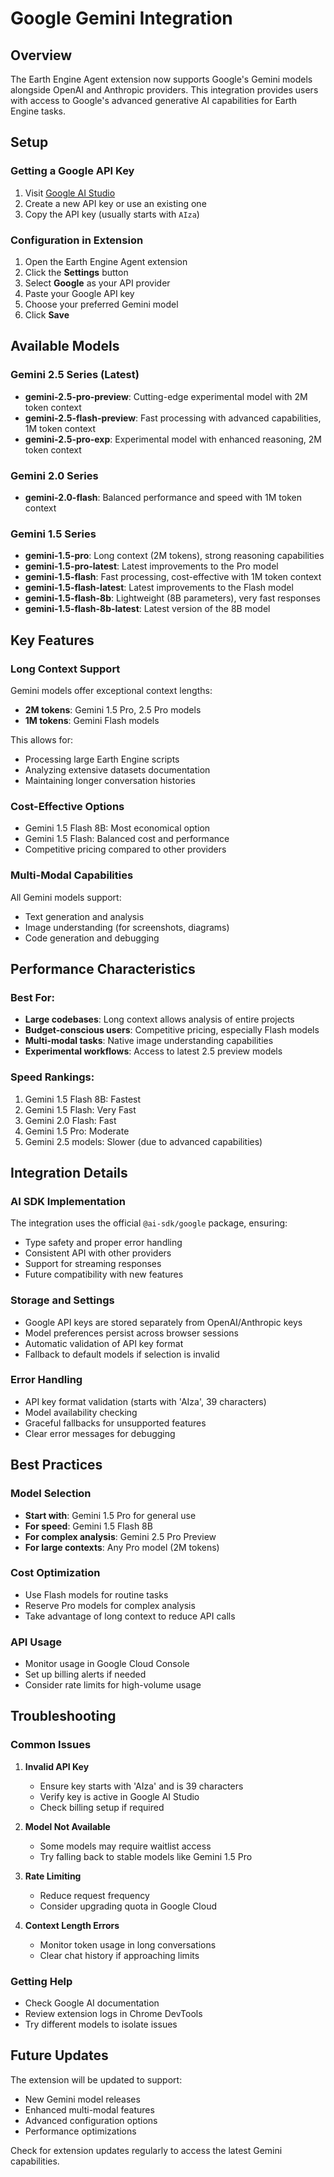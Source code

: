 # Google Gemini Integration

## Overview

The Earth Engine Agent extension now supports Google's Gemini models alongside OpenAI and Anthropic providers. This integration provides users with access to Google's advanced generative AI capabilities for Earth Engine tasks.

## Setup

### Getting a Google API Key

1. Visit [Google AI Studio](https://aistudio.google.com/app/apikey)
2. Create a new API key or use an existing one
3. Copy the API key (usually starts with `AIza`)

### Configuration in Extension

1. Open the Earth Engine Agent extension
2. Click the **Settings** button
3. Select **Google** as your API provider
4. Paste your Google API key
5. Choose your preferred Gemini model
6. Click **Save**

## Available Models

### Gemini 2.5 Series (Latest)
- **gemini-2.5-pro-preview**: Cutting-edge experimental model with 2M token context
- **gemini-2.5-flash-preview**: Fast processing with advanced capabilities, 1M token context
- **gemini-2.5-pro-exp**: Experimental model with enhanced reasoning, 2M token context

### Gemini 2.0 Series
- **gemini-2.0-flash**: Balanced performance and speed with 1M token context

### Gemini 1.5 Series
- **gemini-1.5-pro**: Long context (2M tokens), strong reasoning capabilities
- **gemini-1.5-pro-latest**: Latest improvements to the Pro model
- **gemini-1.5-flash**: Fast processing, cost-effective with 1M token context
- **gemini-1.5-flash-latest**: Latest improvements to the Flash model
- **gemini-1.5-flash-8b**: Lightweight (8B parameters), very fast responses
- **gemini-1.5-flash-8b-latest**: Latest version of the 8B model

## Key Features

### Long Context Support
Gemini models offer exceptional context lengths:
- **2M tokens**: Gemini 1.5 Pro, 2.5 Pro models
- **1M tokens**: Gemini Flash models

This allows for:
- Processing large Earth Engine scripts
- Analyzing extensive datasets documentation
- Maintaining longer conversation histories

### Cost-Effective Options
- Gemini 1.5 Flash 8B: Most economical option
- Gemini 1.5 Flash: Balanced cost and performance
- Competitive pricing compared to other providers

### Multi-Modal Capabilities
All Gemini models support:
- Text generation and analysis
- Image understanding (for screenshots, diagrams)
- Code generation and debugging

## Performance Characteristics

### Best For:
- **Large codebases**: Long context allows analysis of entire projects
- **Budget-conscious users**: Competitive pricing, especially Flash models
- **Multi-modal tasks**: Native image understanding capabilities
- **Experimental workflows**: Access to latest 2.5 preview models

### Speed Rankings:
1. Gemini 1.5 Flash 8B: Fastest
2. Gemini 1.5 Flash: Very Fast
3. Gemini 2.0 Flash: Fast
4. Gemini 1.5 Pro: Moderate
5. Gemini 2.5 models: Slower (due to advanced capabilities)

## Integration Details

### AI SDK Implementation
The integration uses the official `@ai-sdk/google` package, ensuring:
- Type safety and proper error handling
- Consistent API with other providers
- Support for streaming responses
- Future compatibility with new features

### Storage and Settings
- Google API keys are stored separately from OpenAI/Anthropic keys
- Model preferences persist across browser sessions
- Automatic validation of API key format
- Fallback to default models if selection is invalid

### Error Handling
- API key format validation (starts with 'AIza', 39 characters)
- Model availability checking
- Graceful fallbacks for unsupported features
- Clear error messages for debugging

## Best Practices

### Model Selection
- **Start with**: Gemini 1.5 Pro for general use
- **For speed**: Gemini 1.5 Flash 8B
- **For complex analysis**: Gemini 2.5 Pro Preview
- **For large contexts**: Any Pro model (2M tokens)

### Cost Optimization
- Use Flash models for routine tasks
- Reserve Pro models for complex analysis
- Take advantage of long context to reduce API calls

### API Usage
- Monitor usage in Google Cloud Console
- Set up billing alerts if needed
- Consider rate limits for high-volume usage

## Troubleshooting

### Common Issues

1. **Invalid API Key**
   - Ensure key starts with 'AIza' and is 39 characters
   - Verify key is active in Google AI Studio
   - Check billing setup if required

2. **Model Not Available**
   - Some models may require waitlist access
   - Try falling back to stable models like Gemini 1.5 Pro

3. **Rate Limiting**
   - Reduce request frequency
   - Consider upgrading quota in Google Cloud

4. **Context Length Errors**
   - Monitor token usage in long conversations
   - Clear chat history if approaching limits

### Getting Help
- Check Google AI documentation
- Review extension logs in Chrome DevTools
- Try different models to isolate issues

## Future Updates

The extension will be updated to support:
- New Gemini model releases
- Enhanced multi-modal features
- Advanced configuration options
- Performance optimizations

Check for extension updates regularly to access the latest Gemini capabilities. 